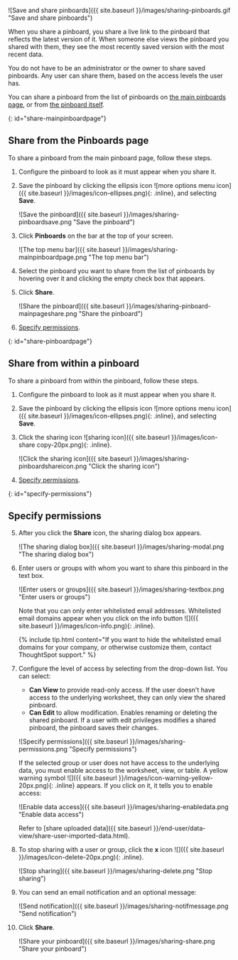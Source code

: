 ![Save and share pinboards]({{ site.baseurl }}/images/sharing-pinboards.gif "Save and share pinboards")
<!--{% include image.html file="sharing-pinboards.gif" title="Save and share pinboards" alt="Learn how to save and share pinboards in ThoughtSpot." caption="Save and share pinboards" %}-->

When you share a pinboard, you share a live link to the pinboard that reflects the latest version of it. When someone else views the pinboard you shared with them, they see the most recently saved version with the most recent data.

You do not have to be an administrator or the owner to share saved pinboards. Any user can share them, based on the access levels the user has.

You can share a pinboard from the list of pinboards on [the main pinboards page](#share-mainpinboardpage), or from [the pinboard itself](#share-pinboardpage).

{: id="share-mainpinboardpage"}
## Share from the Pinboards page
To share a pinboard from the main pinboard page, follow these steps.

1. Configure the pinboard to look as it must appear when you share it.

2. Save the pinboard by clicking the ellipsis icon ![more options menu icon]({{ site.baseurl }}/images/icon-ellipses.png){: .inline}, and selecting **Save**.

    ![Save the pinboard]({{ site.baseurl }}/images/sharing-pinboardsave.png "Save the pinboard")
    <!--{% include image.html file="sharing-pinboardsave.png" title="Save the pinboard" alt="Save the pinboard by clicking the three-dot ellipsis icon and selecting save." caption="Save the pinboard" %}-->

3. Click **Pinboards** on the bar at the top of your screen.

    ![The top menu bar]({{ site.baseurl }}/images/sharing-mainpinboardpage.png "The top menu bar")
    <!--{% include image.html file="sharing-mainpinboardpage.png" title="The top menu bar" alt="Click Pinboards on the main menu bar." caption="The top menu bar" %}-->    

2. Select the pinboard you want to share from the list of pinboards by hovering over it and clicking the empty check box that appears.

3. Click **Share**.

    ![Share the pinboard]({{ site.baseurl }}/images/sharing-pinboard-mainpageshare.png "Share the pinboard")
    <!--{% include image.html file="sharing-pinboard-mainpageshare.png" title="Share the pinboard" alt="Select the pinboard you want to share and click the share button at the top left of the page." caption="Share the pinboard" %}-->

6. [Specify permissions](#specify-permissions).  

{: id="share-pinboardpage"}
## Share from within a pinboard
To share a pinboard from within the pinboard, follow these steps.

1. Configure the pinboard to look as it must appear when you share it.

2. Save the pinboard by clicking the ellipsis icon ![more options menu icon]({{ site.baseurl }}/images/icon-ellipses.png){: .inline}, and selecting **Save**.

3. Click the sharing icon ![sharing icon]({{ site.baseurl }}/images/icon-share copy-20px.png){: .inline}.

    ![Click the sharing icon]({{ site.baseurl }}/images/sharing-pinboardshareicon.png "Click the sharing icon")
    <!--{% include image.html file="sharing-pinboardshareicon.png" title="Click the sharing icon" alt="Click the sharing icon to open the sharing dialog box." caption="Click the sharing icon" %}-->

5. [Specify permissions](#specify-permissions).

{: id="specify-permissions"}
## Specify permissions
5. After you click the **Share** icon, the sharing dialog box appears.

    ![The sharing dialog box]({{ site.baseurl }}/images/sharing-modal.png "The sharing dialog box")
    <!--{% include image.html file="sharing-modal.png" title="The sharing dialog box" alt="The sharing window pops up once you save your pinboard and click share." caption="The sharing dialog box" %}-->

4. Enter users or groups with whom you want to share this pinboard in the text box.

    ![Enter users or groups]({{ site.baseurl }}/images/sharing-textbox.png "Enter users or groups")
    <!--{% include image.html file="sharing-textbox.png" title="Enter users or groups" alt="Enter users or groups to share your pinboard" caption="Enter users or groups" %}-->

    Note that you can only enter whitelisted email addresses. Whitelisted email domains appear when you click on the info button ![]({{ site.baseurl }}/images/icon-info.png){: .inline}.

    {% include tip.html content="If you want to hide the whitelisted email domains for your company, or otherwise customize them, contact ThoughtSpot support." %}

5. Configure the level of access by selecting from the drop-down list. You can select:
    -   **Can View** to provide read-only access. If the user doesn't have access to the underlying worksheet, they can only view the shared pinboard.
    -   **Can Edit** to allow modification. Enables renaming or deleting the shared pinboard. If a user with edit privileges modifies a shared pinboard, the pinboard saves their changes.

    ![Specify permissions]({{ site.baseurl }}/images/sharing-permissions.png "Specify permissions")
    <!--{% include image.html file="sharing-permissions.png" title="Specify permissions" alt="Configure the level of access by choosing 'can view' or can edit'" caption="Specify permissions" %}-->

    If the selected group or user does not have access to the underlying data, you must enable access to the worksheet, view, or table. A yellow warning symbol ![]({{ site.baseurl }}/images/icon-warning-yellow-20px.png){: .inline} appears. If you click on it, it tells you to enable access:

    ![Enable data access]({{ site.baseurl }}/images/sharing-enabledata.png "Enable data access")
    <!--{% include image.html file="sharing-enabledata.png" title="Enable data access" alt="ThoughtSpot advises you to enable data access." caption="Enable data access" %}-->

    Refer to [share uploaded data]({{ site.baseurl }}/end-user/data-view/share-user-imported-data.html).

6. To stop sharing with a user or group, click the **x** icon ![]({{ site.baseurl }}/images/icon-delete-20px.png){: .inline}.

    ![Stop sharing]({{ site.baseurl }}/images/sharing-delete.png "Stop sharing")
    <!--{% include image.html file="sharing-delete.png" title="Stop sharing" alt="Click the 'x' icon to delete a user or group." caption="Stop sharing" %}-->

6. You can send an email notification and an optional message:

    ![Send notification]({{ site.baseurl }}/images/sharing-notifmessage.png "Send notification")
    <!--{% include image.html file="sharing-notifmessage.png" title="Send notification" alt="Send a notification email and add an optional message." caption="Send notification" %}-->  

6. Click **Share**.

    ![Share your pinboard]({{ site.baseurl }}/images/sharing-share.png "Share your pinboard")
    <!--{% include image.html file="sharing-share.png" title="Share your pinboard" alt="Click share to share your pinboard with the selected groups and users." caption="Share your pinboard" %}-->  
